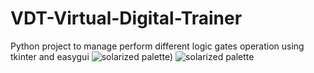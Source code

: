 VDT-Virtual-Digital-Trainer
===========================

Python project to manage perform different logic gates operation using tkinter and easygui
![solarized palette](https://github.com/tripples/VDT-Virtual-Digital-Trainer/blob/master/screenshots/main5.png))
![solarized palette](https://github.com/tripples/VDT-Virtual-Digital-Trainer/blob/master/screenshots/main8.png)
